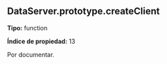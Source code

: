 ## DataServer.prototype.createClient

**Tipo:** function

**Índice de propiedad:** 13

Por documentar.



